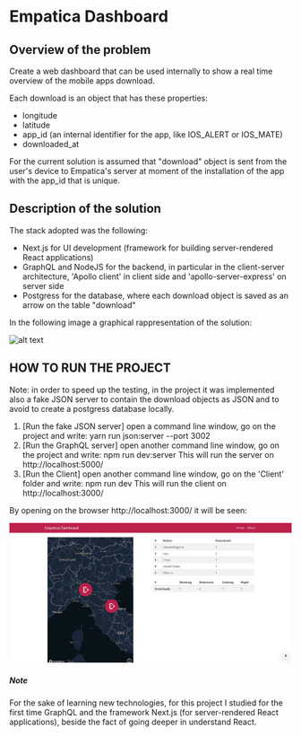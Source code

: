 # Empatica Dashboard

## Overview of the problem
Create a web dashboard that can be used internally to show a real time overview of the mobile apps download. 

Each download is an object that has these properties:
* longitude
* latitude
* app_id (an internal identifier for the app, like IOS_ALERT or IOS_MATE)
* downloaded_at

For the current solution is assumed that "download" object is sent from the user's device to Empatica's server at moment of the installation of the app with
the app_id that is unique.

## Description of the solution 

The stack adopted was the following:
* Next.js for UI development (framework for building  server-rendered React applications)
* GraphQL and NodeJS for the backend, in particular in the client-server architecture, 'Apollo client' in client side and 'apollo-server-express' on server side
* Postgress for the database, where each download object is saved as an arrow on the table "download"

In the following image a graphical rappresentation of the solution:

![alt text](https://miro.medium.com/max/1400/1*e_aSlU1ydbIw0bZhZ9T5eA.png)

## HOW TO RUN THE PROJECT

Note: in order to speed up the testing, in the project it was implemented also a fake JSON server to contain the download objects as JSON and to avoid to create a postgress database locally.

1. [Run the fake JSON server] open a command  line window, go on the project and write: yarn run json:server --port 3002 
2. [Run the GraphQL server] open another command  line window, go on the project and write: npm run dev:server
   This will run the server on http://localhost:5000/
3. [Run the Client] open another command  line window, go on the 'Client' folder and write: npm run dev 
   This will run the client on http://localhost:3000/
   
By opening on the browser http://localhost:3000/ it will be seen:

![alt text](https://github.com/steinhardt21/empatica_dashboard/blob/master/empatica_dashboard.JPG)

##### Note
For the sake of learning new technologies, for this project I studied for the first time GraphQL and the framework Next.js (for server-rendered React applications), beside the fact of going deeper in understand React.



